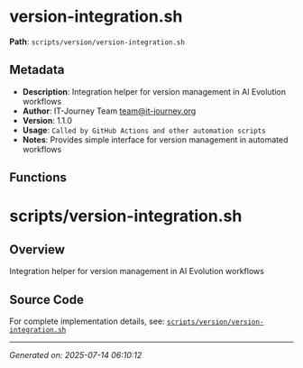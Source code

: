 # version-integration.sh

**Path**: `scripts/version/version-integration.sh`

## Metadata

- **Description**: Integration helper for version management in AI Evolution workflows
- **Author**: IT-Journey Team <team@it-journey.org>
- **Version**: 1.1.0
- **Usage**: `Called by GitHub Actions and other automation scripts`
- **Notes**: Provides simple interface for version management in automated workflows

## Functions

# scripts/version-integration.sh

## Overview

Integration helper for version management in AI Evolution workflows


## Source Code

For complete implementation details, see: [`scripts/version/version-integration.sh`](../../scripts/version/version-integration.sh)

---
*Generated on: 2025-07-14 06:10:12*

